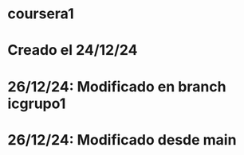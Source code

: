 # coursera1
# Creado el 24/12/24
# 26/12/24: Modificado en branch icgrupo1
# 26/12/24: Modificado desde main
